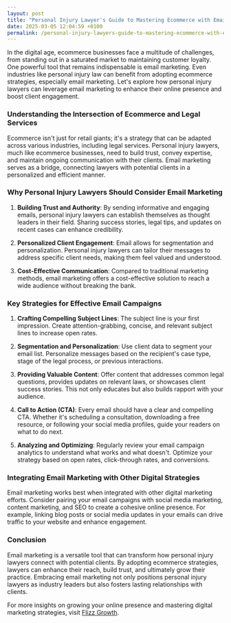 ```yaml
---
layout: post
title: "Personal Injury Lawyer's Guide to Mastering Ecommerce with Email Strategies"
date: 2025-03-05 12:04:59 +0100
permalink: /personal-injury-lawyers-guide-to-mastering-ecommerce-with-email-strategies/
---
```



In the digital age, ecommerce businesses face a multitude of challenges, from standing out in a saturated market to maintaining customer loyalty. One powerful tool that remains indispensable is email marketing. Even industries like personal injury law can benefit from adopting ecommerce strategies, especially email marketing. Let's explore how personal injury lawyers can leverage email marketing to enhance their online presence and boost client engagement.

### Understanding the Intersection of Ecommerce and Legal Services

Ecommerce isn't just for retail giants; it's a strategy that can be adapted across various industries, including legal services. Personal injury lawyers, much like ecommerce businesses, need to build trust, convey expertise, and maintain ongoing communication with their clients. Email marketing serves as a bridge, connecting lawyers with potential clients in a personalized and efficient manner.

### Why Personal Injury Lawyers Should Consider Email Marketing

1. **Building Trust and Authority**: By sending informative and engaging emails, personal injury lawyers can establish themselves as thought leaders in their field. Sharing success stories, legal tips, and updates on recent cases can enhance credibility.
   
2. **Personalized Client Engagement**: Email allows for segmentation and personalization. Personal injury lawyers can tailor their messages to address specific client needs, making them feel valued and understood.

3. **Cost-Effective Communication**: Compared to traditional marketing methods, email marketing offers a cost-effective solution to reach a wide audience without breaking the bank.

### Key Strategies for Effective Email Campaigns

1. **Crafting Compelling Subject Lines**: The subject line is your first impression. Create attention-grabbing, concise, and relevant subject lines to increase open rates.

2. **Segmentation and Personalization**: Use client data to segment your email list. Personalize messages based on the recipient's case type, stage of the legal process, or previous interactions.

3. **Providing Valuable Content**: Offer content that addresses common legal questions, provides updates on relevant laws, or showcases client success stories. This not only educates but also builds rapport with your audience.

4. **Call to Action (CTA)**: Every email should have a clear and compelling CTA. Whether it's scheduling a consultation, downloading a free resource, or following your social media profiles, guide your readers on what to do next.

5. **Analyzing and Optimizing**: Regularly review your email campaign analytics to understand what works and what doesn't. Optimize your strategy based on open rates, click-through rates, and conversions.

### Integrating Email Marketing with Other Digital Strategies

Email marketing works best when integrated with other digital marketing efforts. Consider pairing your email campaigns with social media marketing, content marketing, and SEO to create a cohesive online presence. For example, linking blog posts or social media updates in your emails can drive traffic to your website and enhance engagement.

### Conclusion

Email marketing is a versatile tool that can transform how personal injury lawyers connect with potential clients. By adopting ecommerce strategies, lawyers can enhance their reach, build trust, and ultimately grow their practice. Embracing email marketing not only positions personal injury lawyers as industry leaders but also fosters lasting relationships with clients.

For more insights on growing your online presence and mastering digital marketing strategies, visit [Flizz Growth](https://flizzgrowth.com).